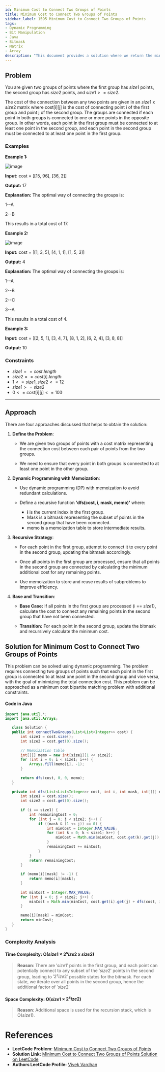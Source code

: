 ```yaml
---
id: Minimum Cost to Connect Two Groups of Points
title: Minimum Cost to Connect Two Groups of Points
sidebar_label: 1595 Minimum Cost to Connect Two Groups of Points
tags:
- Dynamic Programming
- Bit Manipulation
- Java
- Bitmask
- Matrix
- Array
description: "This document provides a solution where we return the minimum cost to connect the two groups."
---
```

## Problem

You are given two groups of points where the first group has $size1$ points, the second group has $size2$ points, and $size1 >= size2$.

The cost of the connection between any two points are given in an $size1$ x $size2$ matrix where cost[i][j] is the cost of connecting point i of the first group and point j of the second group. The groups are connected if each point in both groups is connected to one or more points in the opposite group. In other words, each point in the first group must be connected to at least one point in the second group, and each point in the second group must be connected to at least one point in the first group.

### Examples

**Example 1:**

![image](https://github.com/CodeHarborHub/codeharborhub.github.io/assets/91594529/bb9cc0a0-5c28-444d-a0cb-d0753998c6c0)

**Input:** cost = [[15, 96], [36, 2]]

**Output:** 17

**Explanation:** The optimal way of connecting the groups is:

1--A

2--B

This results in a total cost of 17.

**Example 2:**

![image](https://github.com/CodeHarborHub/codeharborhub.github.io/assets/91594529/d956087d-3ffc-4a13-9144-83bf585bee88)

**Input:** cost = [[1, 3, 5], [4, 1, 1], [1, 5, 3]]

**Output:** 4

**Explanation:** The optimal way of connecting the groups is:

1--A

2--B

2--C

3--A

This results in a total cost of 4.

**Example 3:**

**Input:** cost = [[2, 5, 1], [3, 4, 7], [8, 1, 2], [6, 2, 4], [3, 8, 8]]

**Output:** 10

### Constraints

- $size1 == cost.length$
- $size2 == cost[i].length$
- $1 <= size1,size2 <= 12$
- $size1 >= size2$
- $0 <= cost[i][j] <= 100$

---
## Approach
There are four approaches discussed that helps to obtain the solution:

1. **Define the Problem**:
   - We are given two groups of points with a cost matrix representing the connection cost between each pair of points from the two groups.
     
   - We need to ensure that every point in both groups is connected to at least one point in the other group.

2. **Dynamic Programming with Memoization**:
   - Use dynamic programming (DP) with memoization to avoid redundant calculations.
     
   - Define a recursive function **'dfs(cost, i, mask, memo)'** where:
     -  **i** is the current index in the first group.
     -  Mask is a bitmask representing the subset of points in the second group that have been connected.
     -  memo is a memoization table to store intermediate results.    

3. **Recursive Strategy**:
   - For each point in the first group, attempt to connect it to every point in the second group, updating the bitmask accordingly.
     
   - Once all points in the first group are processed, ensure that all points in the second group are connected by calculating the minimum additional cost for any remaining points.

   - Use memoization to store and reuse results of subproblems to improve efficiency.

4. **Base and Transition**:
   - **Base Case:** If all points in the first group are processed (i == $size1$), calculate the cost to connect any remaining points in the second group that have not been connected.
     
   - **Transition:** For each point in the second group, update the bitmask and recursively calculate the minimum cost.

## Solution for Minimum Cost to Connect Two Groups of Points

This problem can be solved using dynamic programming. The problem requires connecting two groups of points such that each point in the first group is connected to at least one point in the second group and vice versa, with the goal of minimizing the total connection cost. This problem can be approached as a minimum cost bipartite matching problem with additional constraints.

#### Code in Java
    
 ```java
 import java.util.*;
 import java.util.Arrays;

    class Solution {
    public int connectTwoGroups(List<List<Integer>> cost) {
        int size1 = cost.size();
        int size2 = cost.get(0).size();
        
        // Memoization table
        int[][] memo = new int[size1][1 << size2];
        for (int i = 0; i < size1; i++) {
            Arrays.fill(memo[i], -1);
        }
        
        return dfs(cost, 0, 0, memo);
    }
    
    private int dfs(List<List<Integer>> cost, int i, int mask, int[][] memo) {
        int size1 = cost.size();
        int size2 = cost.get(0).size();
        
        if (i == size1) {
            int remainingCost = 0;
            for (int j = 0; j < size2; j++) {
                if ((mask & (1 << j)) == 0) {
                    int minCost = Integer.MAX_VALUE;
                    for (int k = 0; k < size1; k++) {
                        minCost = Math.min(minCost, cost.get(k).get(j));
                    }
                    remainingCost += minCost;
                }
            }
            return remainingCost;
        }
        
        if (memo[i][mask] != -1) {
            return memo[i][mask];
        }
        
        int minCost = Integer.MAX_VALUE;
        for (int j = 0; j < size2; j++) {
            minCost = Math.min(minCost, cost.get(i).get(j) + dfs(cost, i + 1, mask | (1 << j), memo));
        }
        
        memo[i][mask] = minCost;
        return minCost;
    }
}

```

### Complexity Analysis

#### Time Complexity: O($size1$ × $2^size2$ x $size2$)

> **Reason**: There are $'size 1'$ points in the first group, and each point can potentially connect to any subset of the $'size2'$ points in the second group, leading to $'2^size2'$ possible states for the bitmask. For each state, we iterate over all points in the second group, hence the additional factor of $'size2'$

#### Space Complexity: O($size1$ × $2^size2$)

> **Reason**: Additional space is used for the recursion stack, which is O($size1$).

# References

- **LeetCode Problem:** [Minimum Cost to Connect Two Groups of Points](https://leetcode.com/problems/minimum-cost-to-connect-two-groups-of-points/description/)
- **Solution Link:** [Minimum Cost to Connect Two Groups of Points Solution on LeetCode](https://leetcode.com/problems/minimum-cost-to-connect-two-groups-of-points/solutions/)
- **Authors LeetCode Profile:** [Vivek Vardhan](https://leetcode.com/u/vivekvardhan43862/)
